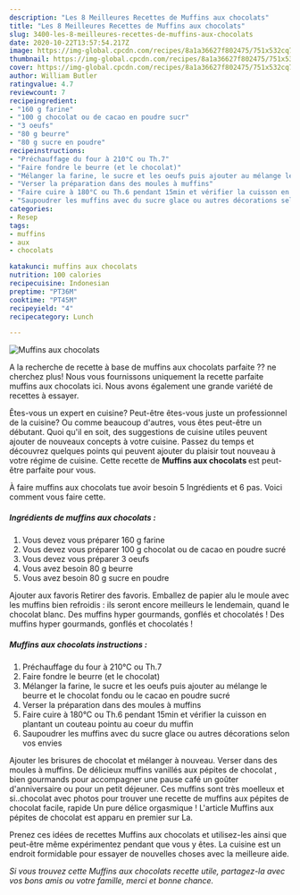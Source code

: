 ```yaml
---
description: "Les 8 Meilleures Recettes de Muffins aux chocolats"
title: "Les 8 Meilleures Recettes de Muffins aux chocolats"
slug: 3400-les-8-meilleures-recettes-de-muffins-aux-chocolats
date: 2020-10-22T13:57:54.217Z
image: https://img-global.cpcdn.com/recipes/8a1a36627f802475/751x532cq70/muffins-aux-chocolats-photo-principale-de-la-recette.jpg
thumbnail: https://img-global.cpcdn.com/recipes/8a1a36627f802475/751x532cq70/muffins-aux-chocolats-photo-principale-de-la-recette.jpg
cover: https://img-global.cpcdn.com/recipes/8a1a36627f802475/751x532cq70/muffins-aux-chocolats-photo-principale-de-la-recette.jpg
author: William Butler
ratingvalue: 4.7
reviewcount: 7
recipeingredient:
- "160 g farine"
- "100 g chocolat ou de cacao en poudre sucr"
- "3 oeufs"
- "80 g beurre"
- "80 g sucre en poudre"
recipeinstructions:
- "Préchauffage du four à 210°C ou Th.7"
- "Faire fondre le beurre (et le chocolat)"
- "Mélanger la farine, le sucre et les oeufs puis ajouter au mélange le beurre et le chocolat fondu ou le cacao en poudre sucré"
- "Verser la préparation dans des moules à muffins"
- "Faire cuire à 180°C ou Th.6 pendant 15min et vérifier la cuisson en plantant un couteau pointu au coeur du muffin"
- "Saupoudrer les muffins avec du sucre glace ou autres décorations selon vos envies"
categories:
- Resep
tags:
- muffins
- aux
- chocolats

katakunci: muffins aux chocolats 
nutrition: 100 calories
recipecuisine: Indonesian
preptime: "PT36M"
cooktime: "PT45M"
recipeyield: "4"
recipecategory: Lunch

---
```



![Muffins aux chocolats](https://img-global.cpcdn.com/recipes/8a1a36627f802475/751x532cq70/muffins-aux-chocolats-photo-principale-de-la-recette.jpg)

A la recherche de recette à base de muffins aux chocolats parfaite ?? ne cherchez plus! Nous vous fournissons uniquement la recette parfaite muffins aux chocolats ici. Nous avons également une grande variété de recettes à essayer.

Êtes-vous un expert en cuisine? Peut-être êtes-vous juste un professionnel de la cuisine? Ou comme beaucoup d'autres, vous êtes peut-être un débutant. Quoi qu'il en soit, des suggestions de cuisine utiles peuvent ajouter de nouveaux concepts à votre cuisine. Passez du temps et découvrez quelques points qui peuvent ajouter du plaisir tout nouveau à votre régime de cuisine. Cette recette de <strong> Muffins aux chocolats </strong> est peut-être parfaite pour vous.

<!--inarticleads1-->

À faire muffins aux chocolats tue avoir besoin 5 Ingrédients et 6 pas. Voici comment vous faire cette.

##### Ingrédients de muffins aux chocolats :

1. Vous devez vous préparer 160 g farine
1. Vous devez vous préparer 100 g chocolat ou de cacao en poudre sucré
1. Vous devez vous préparer 3 oeufs
1. Vous avez besoin 80 g beurre
1. Vous avez besoin 80 g sucre en poudre


Ajouter aux favoris Retirer des favoris. Emballez de papier alu le moule avec les muffins bien refroidis : ils seront encore meilleurs le lendemain, quand le chocolat blanc. Des muffins hyper gourmands, gonflés et chocolatés ! Des muffins hyper gourmands, gonflés et chocolatés ! 

<!--inarticleads2-->

##### Muffins aux chocolats instructions :

1. Préchauffage du four à 210°C ou Th.7
1. Faire fondre le beurre (et le chocolat)
1. Mélanger la farine, le sucre et les oeufs puis ajouter au mélange le beurre et le chocolat fondu ou le cacao en poudre sucré
1. Verser la préparation dans des moules à muffins
1. Faire cuire à 180°C ou Th.6 pendant 15min et vérifier la cuisson en plantant un couteau pointu au coeur du muffin
1. Saupoudrer les muffins avec du sucre glace ou autres décorations selon vos envies


Ajouter les brisures de chocolat et mélanger à nouveau. Verser dans des moules à muffins. De délicieux muffins vanillés aux pépites de chocolat , bien gourmands pour accompagner une pause café un goûter d&#39;anniversaire ou pour un petit déjeuner. Ces muffins sont très moelleux et si..chocolat avec photos pour trouver une recette de muffins aux pépites de chocolat facile, rapide Un pure délice orgasmique ! L&#39;article Muffins aux pépites de chocolat est apparu en premier sur La. 

<!--inarticleads1-->

<p>
Prenez ces idées de recettes Muffins aux chocolats et utilisez-les ainsi que peut-être même expérimentez pendant que vous y êtes. La cuisine est un endroit formidable pour essayer de nouvelles choses avec la meilleure aide.
</p>

<p>
<i>Si vous trouvez cette Muffins aux chocolats recette utile, partagez-la avec vos bons amis ou votre famille, merci et bonne chance.</i>
</p>
